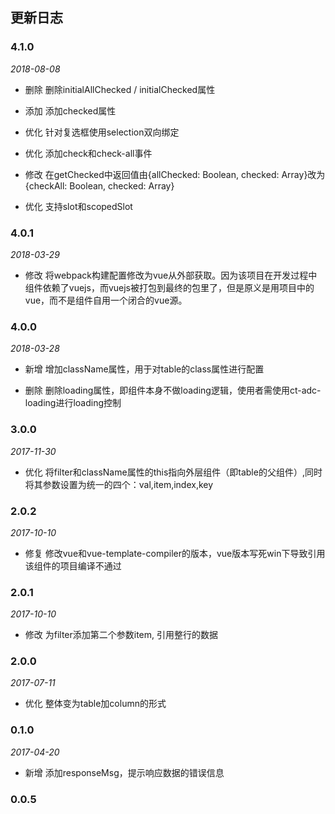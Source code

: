 ## 更新日志

### 4.1.0

*2018-08-08*

- 删除 删除initialAllChecked / initialChecked属性

- 添加 添加checked属性

- 优化 针对复选框使用selection双向绑定

- 优化 添加check和check-all事件

- 修改 在getChecked中返回值由{allChecked: Boolean, checked: Array}改为{checkAll: Boolean, checked: Array}

- 优化 支持slot和scopedSlot

### 4.0.1

*2018-03-29*

- 修改 将webpack构建配置修改为vue从外部获取。因为该项目在开发过程中组件依赖了vuejs，而vuejs被打包到最终的包里了，但是原义是用项目中的vue，而不是组件自用一个闭合的vue源。

### 4.0.0

*2018-03-28*

- 新增 增加className属性，用于对table的class属性进行配置

- 删除 删除loading属性，即组件本身不做loading逻辑，使用者需使用ct-adc-loading进行loading控制

### 3.0.0

*2017-11-30*

- 优化 将filter和className属性的this指向外层组件（即table的父组件）,同时将其参数设置为统一的四个：val,item,index,key

### 2.0.2

*2017-10-10*

- 修复 修改vue和vue-template-compiler的版本，vue版本写死win下导致引用该组件的项目编译不通过

### 2.0.1

*2017-10-10*

- 修改 为filter添加第二个参数item, 引用整行的数据

### 2.0.0

*2017-07-11*

- 优化 整体变为table加column的形式

### 0.1.0

*2017-04-20*

- 新增 添加responseMsg，提示响应数据的错误信息

### 0.0.5